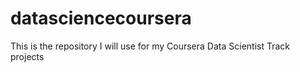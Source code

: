 datasciencecoursera
===================

This is the repository I will use for my Coursera Data Scientist Track projects
